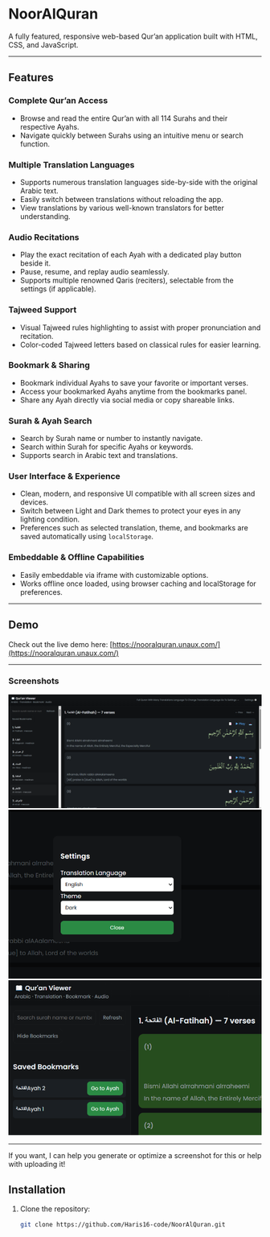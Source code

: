 # NoorAlQuran

A fully featured, responsive web-based Qur’an application built with HTML, CSS, and JavaScript.

---

## Features

### Complete Qur’an Access
- Browse and read the entire Qur’an with all 114 Surahs and their respective Ayahs.
- Navigate quickly between Surahs using an intuitive menu or search function.

### Multiple Translation Languages
- Supports numerous translation languages side-by-side with the original Arabic text.
- Easily switch between translations without reloading the app.
- View translations by various well-known translators for better understanding.

### Audio Recitations
- Play the exact recitation of each Ayah with a dedicated play button beside it.
- Pause, resume, and replay audio seamlessly.
- Supports multiple renowned Qaris (reciters), selectable from the settings (if applicable).

### Tajweed Support
- Visual Tajweed rules highlighting to assist with proper pronunciation and recitation.
- Color-coded Tajweed letters based on classical rules for easier learning.

### Bookmark & Sharing
- Bookmark individual Ayahs to save your favorite or important verses.
- Access your bookmarked Ayahs anytime from the bookmarks panel.
- Share any Ayah directly via social media or copy shareable links.

### Surah & Ayah Search
- Search by Surah name or number to instantly navigate.
- Search within Surah for specific Ayahs or keywords.
- Supports search in Arabic text and translations.

### User Interface & Experience
- Clean, modern, and responsive UI compatible with all screen sizes and devices.
- Switch between Light and Dark themes to protect your eyes in any lighting condition.
- Preferences such as selected translation, theme, and bookmarks are saved automatically using `localStorage`.

### Embeddable & Offline Capabilities
- Easily embeddable via iframe with customizable options.
- Works offline once loaded, using browser caching and localStorage for preferences.

---

## Demo

Check out the live demo here: [https://nooralquran.unaux.com/](https://nooralquran.unaux.com/)

---

### Screenshots
![Quran App Demo](demo.PNG)
![Settings](settings-demo.png)
![Saved Bookmarks Feature](saved-bookmarks-demo.png)




---

If you want, I can help you generate or optimize a screenshot for this or help with uploading it!


## Installation

1. Clone the repository:
   ```bash
   git clone https://github.com/Haris16-code/NoorAlQuran.git

